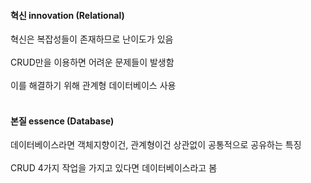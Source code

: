 #### 혁신 innovation (Relational)

혁신은 복잡성들이 존재하므로 난이도가 있음<br><br>
CRUD만을 이용하면 어려운 문제들이 발생함<br><br>
이를 해결하기 위해 관계형 데이터베이스 사용<br><br>



#### 본질 essence (Database)

데이터베이스라면 객체지향이건, 관계형이건 상관없이 공통적으로 공유하는 특징<br><br>
CRUD 4가지 작업을 가지고 있다면 데이터베이스라고 봄

